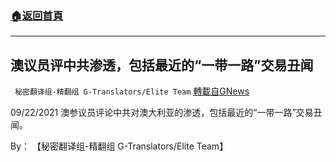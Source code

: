 ###  [:house:返回首頁](https://github.com/ourhimalayas/txt)
---


## 澳议员评中共渗透，包括最近的“一带一路”交易丑闻
` 秘密翻译组-精翻组 G-Translators/Elite Team` [轉載自GNews](https://gnews.org/zh-hans/1564142/)

09/22/2021 澳参议员评论中共对澳大利亚的渗透，包括最近的“一带一路”交易丑闻。

By： 【秘密翻译组-精翻组 G-Translators/Elite Team】

